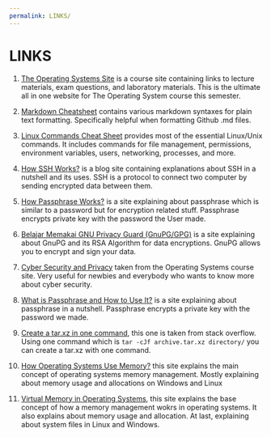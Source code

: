 ```yaml
---
permalink: LINKS/
---
```


# LINKS

1. [The Operating Systems Site](https://os.vlsm.org/) is a course site containing links to lecture materials, exam questions, and laboratory materials. This is the ultimate all in one website for The Operating System course this semester. <br>

2. [Markdown Cheatsheet](https://github.com/adam-p/markdown-here/wiki/Markdown-Cheatsheet) contains various markdown syntaxes for plain text formatting. Specifically helpful when formatting Github .md files. <br>

3. [Linux Commands Cheat Sheet](https://www.geeksforgeeks.org/linux-commands-cheat-sheet/) provides most of the essential Linux/Unix commands. It includes commands for file management, permissions, environment variables, users, networking, processes, and more. <br>

4. [How SSH Works?](https://www.niagahoster.co.id/blog/apa-itu-ssh/) is a blog site containing explanations about SSH in a nutshell and its uses. SSH is a protocol to connect two computer by sending encrypted data between them. <br>

5. [How Passphrase Works?](https://www.ssh.com/academy/ssh/passphrase) is a site explaining about passphrase which is similar to a password but for encryption related stuff. Passphrase encrypts private key with the password the User made. <br>

6. [Belajar Memakai GNU Privacy Guard (GnuPG/GPG)](https://medium.com/kode-dan-kodean/belajar-memakai-gnu-privacy-guard-gnupg-gpg-3944e19dba91) is a site explaining about GnuPG and its RSA Algorithm for data encryptions. GnuPG allows you to encrypt and sign your data. <br>

7. [Cyber Security and Privacy](https://osp4diss.vlsm.org/osp-133.html) taken from the Operating Systems course site. Very useful for newbies and everybody who wants to know more about cyber security. <br>

8. [What is Passphrase and How to Use It?](https://www.ssh.com/academy/ssh/passphrase) is a site explaining about passphrase in a nutshell. Passphrase encrypts a private key with the password we made. <br>

9. [Create a tar.xz in one command](https://stackoverflow.com/questions/18855850/create-a-tar-xz-in-one-command), this one is taken from stack overflow. Using one command which is `tar -cJf archive.tar.xz directory/` you can create a tar.xz with one command. <br>

10. [How Operating Systems Use Memory?](https://public.support.unisys.com/aseries/docs/ClearPath-MCP-20.0/86000387-514/section-000023203.html) this site explains the main concept of operating systems memory management. Mostly explaining about memory usage and allocations on Windows and Linux <br>

11. [Virtual Memory in Operating Systems](https://www.guru99.com/virtual-memory-in-operating-system.html), this site explains the base concept of how a memory management wokrs in operating systems. It also explains about memory usage and allocation. At last, explaining about system files in Linux and Windows. <br>
